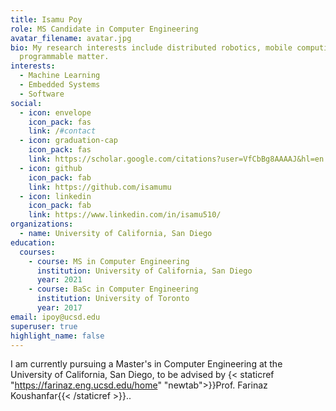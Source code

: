 ```yaml
---
title: Isamu Poy
role: MS Candidate in Computer Engineering
avatar_filename: avatar.jpg
bio: My research interests include distributed robotics, mobile computing and
  programmable matter.
interests:
  - Machine Learning
  - Embedded Systems
  - Software
social:
  - icon: envelope
    icon_pack: fas
    link: /#contact
  - icon: graduation-cap
    icon_pack: fas
    link: https://scholar.google.com/citations?user=VfCbBg8AAAAJ&hl=en
  - icon: github
    icon_pack: fab
    link: https://github.com/isamumu
  - icon: linkedin
    icon_pack: fab
    link: https://www.linkedin.com/in/isamu510/
organizations:
  - name: University of California, San Diego
education:
  courses:
    - course: MS in Computer Engineering
      institution: University of California, San Diego
      year: 2021
    - course: BaSc in Computer Engineering
      institution: University of Toronto
      year: 2017
email: ipoy@ucsd.edu
superuser: true
highlight_name: false
---
```

I am currently pursuing a Master's in Computer Engineering at the University of California, San Diego, to be advised by {< staticref "https://farinaz.eng.ucsd.edu/home" "newtab">}}Prof. Farinaz Koushanfar{{< /staticref >}}..